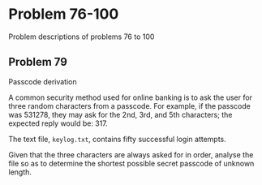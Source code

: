 # Problem 76-100

Problem descriptions of problems 76 to 100

##  Problem 79

Passcode derivation

A common security method used for online banking is to ask the user for three random characters from a passcode. For example, if the passcode was 531278, they may ask for the 2nd, 3rd, and 5th characters; the expected reply would be: 317.

The text file, `keylog.txt`, contains fifty successful login attempts.

Given that the three characters are always asked for in order, analyse the file so as to determine the shortest possible secret passcode of unknown length.

